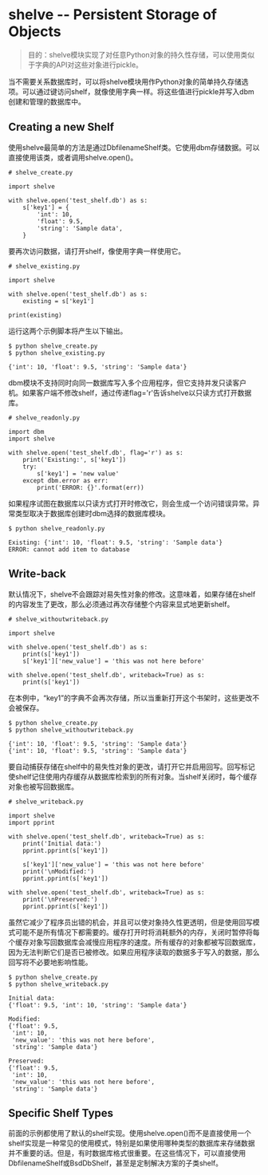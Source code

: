 # shelve -- Persistent Storage of Objects
> 目的：shelve模块实现了对任意Python对象的持久性存储，可以使用类似于字典的API对这些对象进行pickle。

当不需要关系数据库时，可以将shelve模块用作Python对象的简单持久存储选项。可以通过键访问shelf，就像使用字典一样。将这些值进行pickle并写入dbm创建和管理的数据库中。
## Creating a new Shelf
使用shelve最简单的方法是通过DbfilenameShelf类。它使用dbm存储数据。可以直接使用该类，或者调用shelve.open()。
```
# shelve_create.py

import shelve

with shelve.open('test_shelf.db') as s:
    s['key1'] = {
        'int': 10,
        'float': 9.5,
        'string': 'Sample data',
    }
```
要再次访问数据，请打开shelf，像使用字典一样使用它。
```
# shelve_existing.py

import shelve

with shelve.open('test_shelf.db') as s:
    existing = s['key1']

print(existing)
```
运行这两个示例脚本将产生以下输出。
```
$ python shelve_create.py
$ python shelve_existing.py

{'int': 10, 'float': 9.5, 'string': 'Sample data'}
```
dbm模块不支持同时向同一数据库写入多个应用程序，但它支持并发只读客户机。如果客户端不修改shelf，通过传递flag='r'告诉shelve以只读方式打开数据库。
```
# shelve_readonly.py

import dbm
import shelve

with shelve.open('test_shelf.db', flag='r') as s:
    print('Existing:', s['key1'])
    try:
        s['key1'] = 'new value'
    except dbm.error as err:
        print('ERROR: {}'.format(err))
```
如果程序试图在数据库以只读方式打开时修改它，则会生成一个访问错误异常。异常类型取决于数据库创建时dbm选择的数据库模块。
```
$ python shelve_readonly.py

Existing: {'int': 10, 'float': 9.5, 'string': 'Sample data'}
ERROR: cannot add item to database
```
## Write-back
默认情况下，shelve不会跟踪对易失性对象的修改。这意味着，如果存储在shelf的内容发生了更改，那么必须通过再次存储整个内容来显式地更新shelf。
```
# shelve_withoutwriteback.py

import shelve

with shelve.open('test_shelf.db') as s:
    print(s['key1'])
    s['key1']['new_value'] = 'this was not here before'

with shelve.open('test_shelf.db', writeback=True) as s:
    print(s['key1'])
```
在本例中，“key1”的字典不会再次存储，所以当重新打开这个书架时，这些更改不会被保存。
```
$ python shelve_create.py
$ python shelve_withoutwriteback.py

{'int': 10, 'float': 9.5, 'string': 'Sample data'}
{'int': 10, 'float': 9.5, 'string': 'Sample data'}
```
要自动捕获存储在shelf中的易失性对象的更改，请打开它并启用回写。回写标记使shelf记住使用内存缓存从数据库检索到的所有对象。当shelf关闭时，每个缓存对象也被写回数据库。
```
# shelve_writeback.py

import shelve
import pprint

with shelve.open('test_shelf.db', writeback=True) as s:
    print('Initial data:')
    pprint.pprint(s['key1'])

    s['key1']['new_value'] = 'this was not here before'
    print('\nModified:')
    pprint.pprint(s['key1'])

with shelve.open('test_shelf.db', writeback=True) as s:
    print('\nPreserved:')
    pprint.pprint(s['key1'])
```
虽然它减少了程序员出错的机会，并且可以使对象持久性更透明，但是使用回写模式可能不是所有情况下都需要的。缓存打开时将消耗额外的内存，关闭时暂停将每个缓存对象写回数据库会减慢应用程序的速度。所有缓存的对象都被写回数据库，因为无法判断它们是否已被修改。如果应用程序读取的数据多于写入的数据，那么回写将不必要地影响性能。
```
$ python shelve_create.py
$ python shelve_writeback.py

Initial data:
{'float': 9.5, 'int': 10, 'string': 'Sample data'}

Modified:
{'float': 9.5,
 'int': 10,
 'new_value': 'this was not here before',
 'string': 'Sample data'}

Preserved:
{'float': 9.5,
 'int': 10,
 'new_value': 'this was not here before',
 'string': 'Sample data'}
```
## Specific Shelf Types
前面的示例都使用了默认的shelf实现。使用shelve.open()而不是直接使用一个shelf实现是一种常见的使用模式，特别是如果使用哪种类型的数据库来存储数据并不重要的话。但是，有时数据库格式很重要。在这些情况下，可以直接使用 DbfilenameShelf或BsdDbShelf，甚至是定制解决方案的子类shelf。


